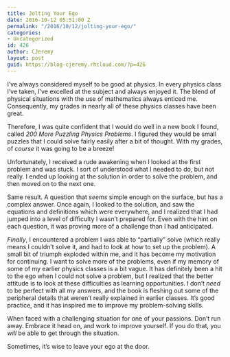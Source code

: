 ```yaml
---
title: Jolting Your Ego
date: 2016-10-12 05:51:00 Z
permalink: "/2016/10/12/jolting-your-ego/"
categories:
- Uncategorized
id: 426
author: CJeremy
layout: post
guid: https://blog-cjeremy.rhcloud.com/?p=426
---
```


I&#8217;ve always considered myself to be good at physics. In every physics class I&#8217;ve taken, I&#8217;ve excelled at the subject and always enjoyed it. The blend of physical situations with the use of mathematics always enticed me. Consequently, my grades in nearly all of these physics classes have been great.

Therefore, I was quite confident that I would do well in a new book I found, called _200 More Puzzling Physics Problems_. I figured they would be small puzzles that I could solve fairly easily after a bit of thought. With my grades, of _course_ it was going to be a breeze!

Unfortunately, I received a rude awakening when I looked at the first problem and was stuck. I sort of understood what I needed to do, but not really. I ended up looking at the solution in order to solve the problem, and then moved on to the next one.

Same result. A question that _seems_ simple enough on the surface, but has a complex answer. Once again, I looked to the solution, and saw the equations and definitions which were everywhere, and I realized that I had jumped into a level of difficulty I wasn&#8217;t prepared for. Even with the hint on each question, it was proving more of a challenge than I had anticipated.

_Finally_, I encountered a problem I was able to &#8220;partially&#8221; solve (which really means I couldn&#8217;t solve it, and had to look at how to set up the problem). A small bit of triumph exploded within me, and it has become my motivation for continuing. I want to solve more of the problems, even if my memory of some of my earlier physics classes is a bit vague. It has definitely been a hit to the ego when I could not solve a problem, but I realized that the better attitude is to look at these difficulties as learning opportunities. I don&#8217;t _need_ to be perfect with all my answers, and the book is fleshing out some of the peripheral details that weren&#8217;t really explained in earlier classes. It&#8217;s good practice, and it has inspired me to improve my problem-solving skills.

When faced with a challenging situation for one of your passions. Don&#8217;t run away. Embrace it head on, and work to improve yourself. If you do that, you _will_ be able to get through the situation.

Sometimes, it&#8217;s wise to leave your ego at the door.